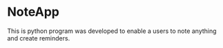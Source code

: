 # NoteApp
This is python program was developed to enable a users to note anything and create reminders.
